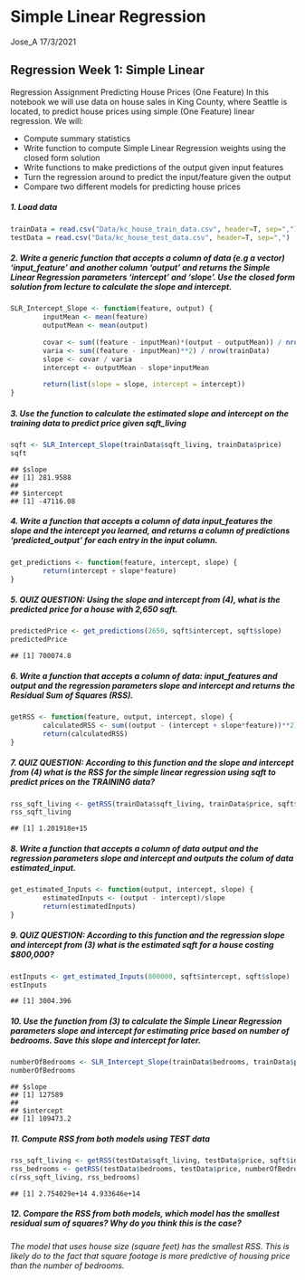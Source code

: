Simple Linear Regression
================
Jose\_A
17/3/2021

## Regression Week 1: Simple Linear

Regression Assignment Predicting House Prices (One Feature) In this
notebook we will use data on house sales in King County, where Seattle
is located, to predict house prices using simple (One Feature) linear
regression. We will:

  - Compute summary statistics
  - Write function to compute Simple Linear Regression weights using the
    closed form solution
  - Write functions to make predictions of the output given input
    features
  - Turn the regression around to predict the input/feature given the
    output
  - Compare two different models for predicting house prices

##### 1\. Load data

``` r
trainData = read.csv("Data/kc_house_train_data.csv", header=T, sep=",")
testData = read.csv("Data/kc_house_test_data.csv", header=T, sep=",")
```

##### 2\. Write a generic function that accepts a column of data (e.g a vector) ‘input\_feature’ and another column ‘output’ and returns the Simple Linear Regression parameters ‘intercept’ and ‘slope’. Use the closed form solution from lecture to calculate the slope and intercept.

``` r
SLR_Intercept_Slope <- function(feature, output) {
        inputMean <- mean(feature)
        outputMean <- mean(output)
        
        covar <- sum((feature - inputMean)*(output - outputMean)) / nrow(trainData)
        varia <- sum((feature - inputMean)**2) / nrow(trainData)
        slope <- covar / varia
        intercept <- outputMean - slope*inputMean
        
        return(list(slope = slope, intercept = intercept))
}
```

##### 3\. Use the function to calculate the estimated slope and intercept on the training data to predict price given sqft\_living

``` r
sqft <- SLR_Intercept_Slope(trainData$sqft_living, trainData$price)
sqft
```

    ## $slope
    ## [1] 281.9588
    ## 
    ## $intercept
    ## [1] -47116.08

##### 4\. Write a function that accepts a column of data input\_features the slope and the intercept you learned, and returns a column of predictions ‘predicted\_output’ for each entry in the input column.

``` r
get_predictions <- function(feature, intercept, slope) {
        return(intercept + slope*feature)
}
```

##### 5\. QUIZ QUESTION: Using the slope and intercept from (4), what is the predicted price for a house with 2,650 sqft.

``` r
predictedPrice <- get_predictions(2650, sqft$intercept, sqft$slope)
predictedPrice
```

    ## [1] 700074.8

##### 6\. Write a function that accepts a column of data: input\_features and output and the regression parameters slope and intercept and returns the Residual Sum of Squares (RSS).

``` r
getRSS <- function(feature, output, intercept, slope) {
        calculatedRSS <- sum((output - (intercept + slope*feature))**2)
        return(calculatedRSS)
}
```

##### 7\. QUIZ QUESTION: According to this function and the slope and intercept from (4) what is the RSS for the simple linear regression using sqft to predict prices on the TRAINING data?

``` r
rss_sqft_living <- getRSS(trainData$sqft_living, trainData$price, sqft$intercept, sqft$slope)
rss_sqft_living
```

    ## [1] 1.201918e+15

##### 8\. Write a function that accepts a column of data output and the regression parameters slope and intercept and outputs the colum of data estimated\_input.

``` r
get_estimated_Inputs <- function(output, intercept, slope) {
        estimatedInputs <- (output - intercept)/slope
        return(estimatedInputs)
}
```

##### 9\. QUIZ QUESTION: According to this function and the regression slope and intercept from (3) what is the estimated sqft for a house costing $800,000?

``` r
estInputs <- get_estimated_Inputs(800000, sqft$intercept, sqft$slope)
estInputs
```

    ## [1] 3004.396

##### 10\. Use the function from (3) to calculate the Simple Linear Regression parameters slope and intercept for estimating price based on number of bedrooms. Save this slope and intercept for later.

``` r
numberOfBedrooms <- SLR_Intercept_Slope(trainData$bedrooms, trainData$price)
numberOfBedrooms
```

    ## $slope
    ## [1] 127589
    ## 
    ## $intercept
    ## [1] 109473.2

##### 11\. Compute RSS from both models using TEST data

``` r
rss_sqft_living <- getRSS(testData$sqft_living, testData$price, sqft$intercept, sqft$slope)
rss_bedrooms <- getRSS(testData$bedrooms, testData$price, numberOfBedrooms$intercept, numberOfBedrooms$slope)
c(rss_sqft_living, rss_bedrooms)
```

    ## [1] 2.754029e+14 4.933646e+14

##### 12\. Compare the RSS from both models, which model has the smallest residual sum of squares? Why do you think this is the case?

###### The model that uses house size (square feet) has the smallest RSS. This is likely do to the fact that square footage is more predictive of housing price than the number of bedrooms.
